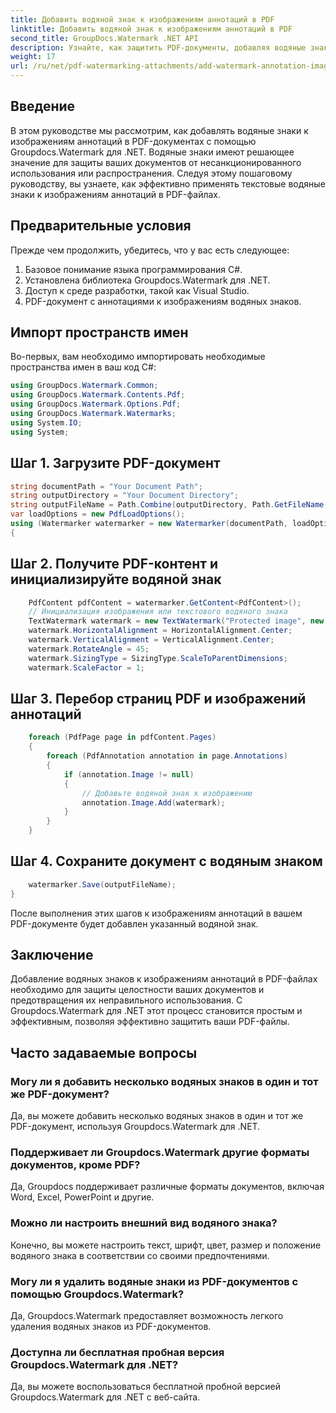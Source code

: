 ```yaml
---
title: Добавить водяной знак к изображениям аннотаций в PDF
linktitle: Добавить водяной знак к изображениям аннотаций в PDF
second_title: GroupDocs.Watermark .NET API
description: Узнайте, как защитить PDF-документы, добавляя водяные знаки к изображениям аннотаций с помощью Groupdocs.Watermark для .NET.
weight: 17
url: /ru/net/pdf-watermarking-attachments/add-watermark-annotation-images-pdf/
---
```

## Введение
В этом руководстве мы рассмотрим, как добавлять водяные знаки к изображениям аннотаций в PDF-документах с помощью Groupdocs.Watermark для .NET. Водяные знаки имеют решающее значение для защиты ваших документов от несанкционированного использования или распространения. Следуя этому пошаговому руководству, вы узнаете, как эффективно применять текстовые водяные знаки к изображениям аннотаций в PDF-файлах.
## Предварительные условия
Прежде чем продолжить, убедитесь, что у вас есть следующее:
1. Базовое понимание языка программирования C#.
2. Установлена библиотека Groupdocs.Watermark для .NET.
3. Доступ к среде разработки, такой как Visual Studio.
4. PDF-документ с аннотациями к изображениям водяных знаков.

## Импорт пространств имен
Во-первых, вам необходимо импортировать необходимые пространства имен в ваш код C#:
```csharp
using GroupDocs.Watermark.Common;
using GroupDocs.Watermark.Contents.Pdf;
using GroupDocs.Watermark.Options.Pdf;
using GroupDocs.Watermark.Watermarks;
using System.IO;
using System;
```
## Шаг 1. Загрузите PDF-документ
```csharp
string documentPath = "Your Document Path";
string outputDirectory = "Your Document Directory";
string outputFileName = Path.Combine(outputDirectory, Path.GetFileName(documentPath));
var loadOptions = new PdfLoadOptions();
using (Watermarker watermarker = new Watermarker(documentPath, loadOptions))
{
```
## Шаг 2. Получите PDF-контент и инициализируйте водяной знак
```csharp
    PdfContent pdfContent = watermarker.GetContent<PdfContent>();
    // Инициализация изображения или текстового водяного знака
    TextWatermark watermark = new TextWatermark("Protected image", new Font("Arial", 8));
    watermark.HorizontalAlignment = HorizontalAlignment.Center;
    watermark.VerticalAlignment = VerticalAlignment.Center;
    watermark.RotateAngle = 45;
    watermark.SizingType = SizingType.ScaleToParentDimensions;
    watermark.ScaleFactor = 1;
```
## Шаг 3. Перебор страниц PDF и изображений аннотаций
```csharp
    foreach (PdfPage page in pdfContent.Pages)
    {
        foreach (PdfAnnotation annotation in page.Annotations)
        {
            if (annotation.Image != null)
            {
                // Добавьте водяной знак к изображению
                annotation.Image.Add(watermark);
            }
        }
    }
```
## Шаг 4. Сохраните документ с водяным знаком
```csharp
    watermarker.Save(outputFileName);
}
```
После выполнения этих шагов к изображениям аннотаций в вашем PDF-документе будет добавлен указанный водяной знак.

## Заключение
Добавление водяных знаков к изображениям аннотаций в PDF-файлах необходимо для защиты целостности ваших документов и предотвращения их неправильного использования. С Groupdocs.Watermark для .NET этот процесс становится простым и эффективным, позволяя эффективно защитить ваши PDF-файлы.
## Часто задаваемые вопросы
### Могу ли я добавить несколько водяных знаков в один и тот же PDF-документ?
Да, вы можете добавить несколько водяных знаков в один и тот же PDF-документ, используя Groupdocs.Watermark для .NET.
### Поддерживает ли Groupdocs.Watermark другие форматы документов, кроме PDF?
Да, Groupdocs поддерживает различные форматы документов, включая Word, Excel, PowerPoint и другие.
### Можно ли настроить внешний вид водяного знака?
Конечно, вы можете настроить текст, шрифт, цвет, размер и положение водяного знака в соответствии со своими предпочтениями.
### Могу ли я удалить водяные знаки из PDF-документов с помощью Groupdocs.Watermark?
Да, Groupdocs.Watermark предоставляет возможность легкого удаления водяных знаков из PDF-документов.
### Доступна ли бесплатная пробная версия Groupdocs.Watermark для .NET?
Да, вы можете воспользоваться бесплатной пробной версией Groupdocs.Watermark для .NET с веб-сайта.